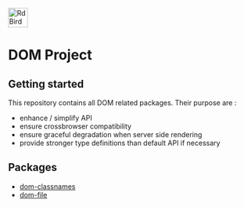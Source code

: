 [<img src="https://rawgit.com/RdBird/rdbird.io/master/RDBIRD_logo.svg" alt="RdBird Project" height="40" />](//rdbird.io)

# DOM Project

## Getting started

This repository contains all DOM related packages. 
Their purpose are :
*   enhance / simplify API
*   ensure crossbrowser compatibility
*   ensure graceful degradation when server side rendering
*   provide stronger type definitions than default API if necessary

## Packages

*   [dom-classnames](./packages/dom-classnames)
*   [dom-file](./packages/dom-file)
